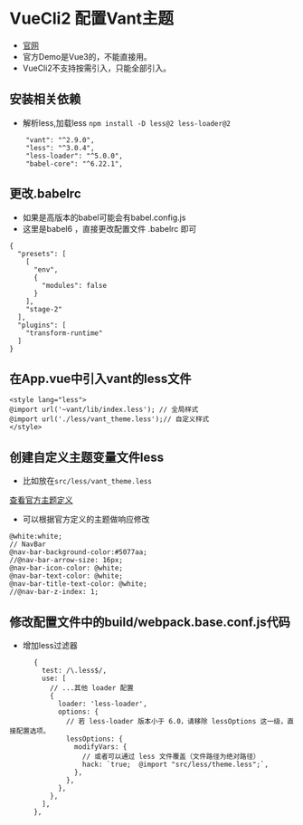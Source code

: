# VueCli2 配置Vant主题
- [官网](https://youzan.github.io/vant/#/zh-CN/theme)
- 官方Demo是Vue3的，不能直接用。
- VueCli2不支持按需引入，只能全部引入。

## 安装相关依赖

- 解析less,加载less `npm install -D less@2 less-loader@2`


```
    "vant": "^2.9.0",
    "less": "^3.0.4",
    "less-loader": "^5.0.0",
    "babel-core": "^6.22.1",
```

## 更改.babelrc

- 如果是高版本的babel可能会有babel.config.js
- 这里是babel6 ，直接更改配置文件 .babelrc 即可

```
{
  "presets": [
    [
      "env",
      {
        "modules": false
      }
    ],
    "stage-2"
  ],
  "plugins": [
    "transform-runtime"
  ]
}

```

## 在App.vue中引入vant的less文件


```
<style lang="less">
@import url('~vant/lib/index.less'); // 全局样式
@import url('./less/vant_theme.less');// 自定义样式
</style>
```

## 创建自定义主题变量文件less

- 比如放在`src/less/vant_theme.less`

[查看官方主题定义](https://github.com/youzan/vant/blob/dev/src/style/var.less)

- 可以根据官方定义的主题做响应修改

```
@white:white;
// NavBar
@nav-bar-background-color:#5077aa;
//@nav-bar-arrow-size: 16px;
@nav-bar-icon-color: @white;
@nav-bar-text-color: @white;
@nav-bar-title-text-color: @white;
//@nav-bar-z-index: 1;
```

## 修改配置文件中的build/webpack.base.conf.js代码

- 增加less过滤器

```
      {
        test: /\.less$/,
        use: [
          // ...其他 loader 配置
          {
            loader: 'less-loader',
            options: {
              // 若 less-loader 版本小于 6.0，请移除 lessOptions 这一级，直接配置选项。
              lessOptions: {
                modifyVars: {
                  // 或者可以通过 less 文件覆盖（文件路径为绝对路径）
                  hack: `true;  @import "src/less/theme.less";`,
                },
              },
            },
          },
        ],
      },
```